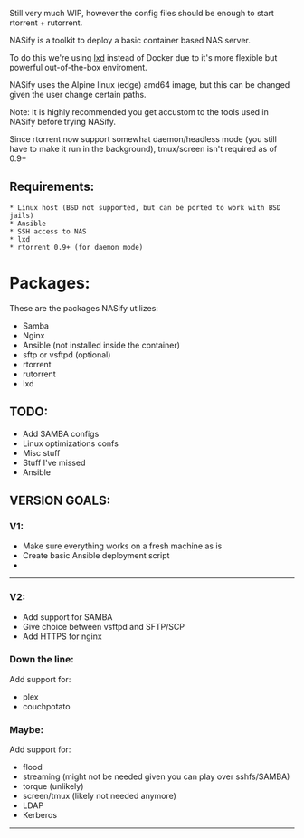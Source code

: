 Still very much WIP, however the config files should be enough to start rtorrent + rutorrent.

NASify is a toolkit to deploy a basic container based NAS server.

To do this we're using [lxd](https://linuxcontainers.org/lxd/introduction/) instead of Docker due to it's more flexible but powerful out-of-the-box enviroment.




NASify uses the Alpine linux (edge) amd64 image, but this can be changed given the user change certain paths.

Note: It is highly recommended you get accustom to the tools used in NASify before trying NASify.

Since rtorrent now support somewhat daemon/headless mode (you still have to make it run in the background), tmux/screen isn't required as of 0.9+


## Requirements:
	* Linux host (BSD not supported, but can be ported to work with BSD jails)
	* Ansible
	* SSH access to NAS
	* lxd
	* rtorrent 0.9+ (for daemon mode)


# Packages:
These are the packages NASify utilizes:

* Samba
* Nginx
* Ansible (not installed inside the container)
* sftp or vsftpd (optional)
* rtorrent
* rutorrent
* lxd



## TODO:

* Add SAMBA configs
* Linux optimizations confs
* Misc stuff
* Stuff I've missed
* Ansible


## VERSION GOALS:

### V1:

* Make sure everything works on a fresh machine as is 
* Create basic Ansible deployment script
* 

---

### V2:
* Add support for SAMBA
* Give choice between vsftpd and SFTP/SCP
* Add HTTPS for nginx

### Down the line:
Add support for:

* plex
* couchpotato

### Maybe:
Add support for:

* flood
* streaming (might not be needed given you can play over sshfs/SAMBA)
* torque (unlikely)
* screen/tmux (likely not needed anymore)
* LDAP 
* Kerberos 
---
